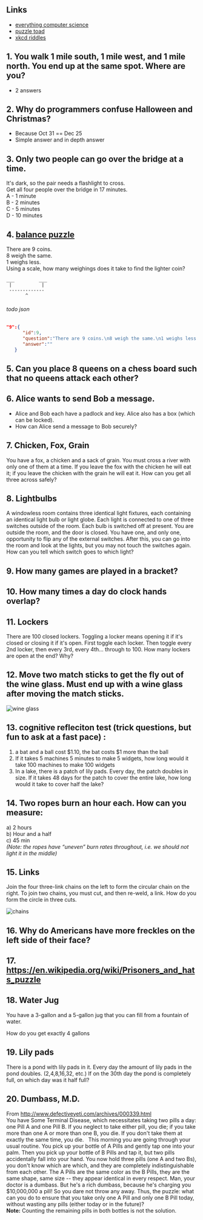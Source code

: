 ## Links
* [everything computer science](http://everythingcomputerscience.com/CSPuzzles.html)
* [puzzle toad](https://www.cs.cmu.edu/puzzle/)
* [xkcd riddles](http://wiki.xkcd.com/irc/Puzzles)


## 1. You walk 1 mile south, 1 mile west, and 1 mile north.  You end up at the same spot.  Where are you?
- 2 answers

## 2. Why do programmers confuse Halloween and Christmas?
- Because Oct 31 == Dec 25
- Simple answer and in depth answer

## 3. Only two people can go over the bridge at a time.  
It's dark, so the pair needs a flashlight to cross.  
Get all four people over the bridge in 17 minutes.  
A - 1 minute  
B - 2 minutes  
C - 5 minutes  
D - 10 minutes  

## 4. [balance puzzle](https://en.wikipedia.org/wiki/Balance_puzzle#The_nine-coin_problem)
There are 9 coins.  
8 weigh the same.  
1 weighs less.  
Using a scale, how many weighings does it take to find the lighter coin?

```
___         ___
 |           |
 -------------
       ^
```

###### todo json

```json
"9":{
      "id":9,
      "question":"There are 9 coins.\n8 weigh the same.\n1 weighs less.\nUsing a scale, how many weighings does it take to find the lighter coin?\n\n___         ___\n |           |\n -------------\n       ^",
      "answer":""
   }
```

## 5. Can you place 8 queens on a chess board such that no queens attack each other?

## 6. Alice wants to send Bob a message.
* Alice and Bob each have a padlock and key. Alice also has a box (which can be locked).
* How can Alice send a message to Bob securely?

## 7. Chicken, Fox, Grain
You have a fox, a chicken and a sack of grain. You must cross a river with only one of them at a time. If you leave the fox with the chicken he will eat it; if you leave the chicken with the grain he will eat it. How can you get all three across safely?

## 8. Lightbulbs
A windowless room contains three identical light fixtures, each containing an identical light bulb or light globe. Each light is connected to one of three switches outside of the room. Each bulb is switched off at present. You are outside the room, and the door is closed. You have one, and only one, opportunity to flip any of the external switches. After this, you can go into the room and look at the lights, but you may not touch the switches again. How can you tell which switch goes to which light?

## 9. How many games are played in a bracket?

## 10. How many times a day do clock hands overlap?

## 11. Lockers
There are 100 closed lockers. Toggling a locker means opening it if it's closed or closing it if it's open. First toggle each locker. Then toggle every 2nd locker, then every 3rd, every 4th… through to 100. How many lockers are open at the end? Why?

## 12. Move two match sticks to get the fly out of the wine glass. Must end up with a wine glass after moving the match sticks.
 
![wine glass](images/wineGlass.jpg)
 
## 13. cognitive refleciton test (trick questions, but fun to ask at a fast pace) :
1) a bat and a ball cost $1.10, the bat costs $1 more than the ball
2) If it takes 5 machines 5 minutes to make 5 widgets, how long would it take 100 machines to make 100 widgets
3) In a lake, there is a patch of lily pads. Every day, the patch doubles in size. If it takes 48 days for the patch to cover the entire lake, how long would it take to cover half the lake?

## 14. Two ropes burn an hour each. How can you measure:
a) 2 hours  
b) Hour and a half  
c) 45 min  
*(Note: the ropes have “uneven” burn rates throughout, i.e. we should not light it in the middle)*

## 15. Links
Join the four three-link chains on the left to form the circular chain on the right. To join two chains, you must cut, and then re-weld, a link. How do you form the circle in three cuts.

![chains](images/chains.png)

## 16. Why do Americans have more freckles on the left side of their face?

## 17. https://en.wikipedia.org/wiki/Prisoners_and_hats_puzzle

## 18. Water Jug

You have a 3-gallon and a 5-gallon jug that you can fill from a fountain of water.

How do you get exactly 4 gallons

## 19. Lily pads
There is a pond with lily pads in it. Every day the amount of lily pads in the pond doubles. (2,4,8,16,32, etc.) If on the 30th day the pond is completely full, on which day was it half full?

## 20. Dumbass, M.D.

From http://www.defectiveyeti.com/archives/000339.html  
You have Some Terminal Disease, which necessitates taking two pills a day: one Pill A and one Pill B. If you neglect to take either pill, you die; if you take more than one A or more than one B, you die. If you don't take them at exactly the same time, you die.  
This morning you are going through your usual routine. You pick up your bottle of A Pills and gently tap one into your palm. Then you pick up your bottle of B Pills and tap it, but two pills accidentally fall into your hand. You now hold three pills (one A and two Bs), you don't know which are which, and they are completely indistinguishable from each other. The A Pills are the same color as the B Pills, they are the same shape, same size -- they appear identical in every respect. Man, your doctor is a dumbass. But he's a rich dumbass, because he's charging you $10,000,000 a pill! So you dare not throw any away.
Thus, the puzzle: what can you do to ensure that you take only one A Pill and only one B Pill today, without wasting any pills (either today or in the future)?  
**Note:** Counting the remaining pills in both bottles is not the solution.
